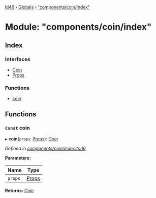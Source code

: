 [ld46](../README.md) › [Globals](../globals.md) › ["components/coin/index"](_components_coin_index_.md)

# Module: "components/coin/index"

## Index

### Interfaces

* [Coin](../interfaces/_components_coin_index_.coin.md)
* [Props](../interfaces/_components_coin_index_.props.md)

### Functions

* [coin](_components_coin_index_.md#const-coin)

## Functions

### `Const` coin

▸ **coin**(`props`: [Props](../interfaces/_components_background_index_.props.md)): *[Coin](../interfaces/_components_coin_index_.coin.md)*

*Defined in [components/coin/index.ts:16](https://github.com/jrod-disco/ld46-keepalive/blob/0d14d56/src/components/coin/index.ts#L16)*

**Parameters:**

Name | Type |
------ | ------ |
`props` | [Props](../interfaces/_components_background_index_.props.md) |

**Returns:** *[Coin](../interfaces/_components_coin_index_.coin.md)*
